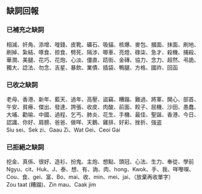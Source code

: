 ## 缺詞回報

### 已補充之缺詞

相減、奸角、添增、嘥錢、皮靴、礦石、吸貓、核爆、麥包、摑面、抹面、刷地、刷掉、紮結、啄食、掠食、劈死、隔涉、唧車、亮燈、碌柒、急才、殺機、捕殺、華潤、美腿、花巧、花炮、心淡、僵直、踎街、金磚、協力、念力、超然、弔詭、獨大、諗法、勿念、吉星、暴飲、業債、插袋、鴨腿、方格、國祚、回函

### 已收之缺詞

老母、香港、新年、藍天、過年、高壓、盜竊、糟蹋、難過、將軍、開心、部首、午安、貧瘠、傑出、發達、誇張、收皮、肉酸、前面、餃子、屈機、沙田、愚蠢、大埔、勸喻、中國、過程、乞丐、肺炎、花生、手機、最佳、聖誕、香港、今日、認識、你好、肩膀、爸爸、做咩、天鵝、雞排、好彩、挫折、強盗\
Siu sei、Sek zi、Gaau Zi、Wat Gei、Ceoi Gai

### 已拒絕之缺詞

挖金、真係、很好、造衫、扮鬼、主炮、想點、頭冠、心法、生力、奉從、學前\
Ngyu、cit、Huk、J、泰、想、有、詢、肉、hong、Kwok、手、我、咩嚟㗎、Cou、食、gei、富、Bo、mai、收、min、mei、jai、（放棄再收單字）\
Zou taat (糟蹋)、Zin mau、Caak jim